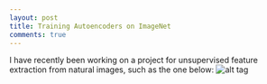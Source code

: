 ```yaml
---
layout: post
title: Training Autoencoders on ImageNet
comments: true
---
```


I have recently been working on a project for unsupervised feature extraction from natural images, such as the one below:
![alt tag](https://github.com/siavashk/siavashk.github.io/tree/master/assets/heidelberg.png)

